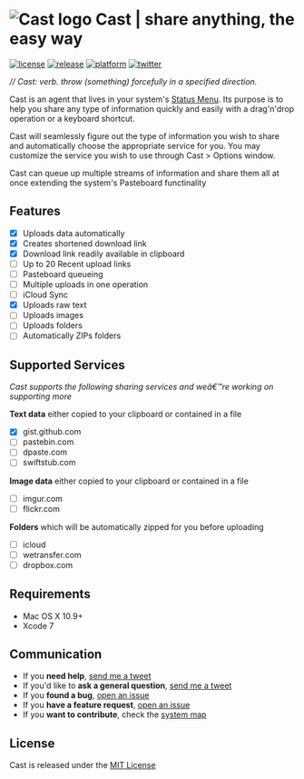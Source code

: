 
# ![Cast logo](https://raw.githubusercontent.com/lfaoro/Cast/master/Cast/Assets.xcassets/AppIcon.appiconset/64x64.png) Cast | share anything, the easy way

[![license](https://img.shields.io/badge/license-MIT-blue.svg)](https://github.com/lfaoro/Cast/blob/master/LICENSE.md)
[![release](https://img.shields.io/badge/release-BETA-red.svg)](https://github.com/lfaoro/Cast/releases)
[![platform](https://img.shields.io/badge/platform-Mac%20OS%20X%2010.9%2B-lightgrey.svg)](https://www.apple.com/osx/)
[![twitter](https://img.shields.io/badge/twitter-%40leonarth-blue.svg)](https://twitter.com/leonarth)

*// Cast: verb. throw (something) forcefully in a specified direction.*

Cast is an agent that lives in your system's
[Status Menu](https://support.apple.com/en-mt/HT201956).
Its purpose is to help you share any type of information quickly and easily with a drag'n'drop
operation or a keyboard shortcut.

Cast will seamlessly figure out the type of information you wish to share and
automatically choose the appropriate service for you. You may customize the
service you wish to use through Cast > Options window.

Cast can queue up multiple streams of information and share them all at once 
extending the system's Pasteboard functinality 

## Features
- [x] Uploads data automatically
- [x] Creates shortened download link
- [x] Download link readily available in clipboard
- [ ] Up to 20 Recent upload links
- [ ] Pasteboard queueing
- [ ] Multiple uploads in one operation
- [ ] iCloud Sync
- [x] Uploads raw text
- [ ] Uploads images
- [ ] Uploads folders
- [ ] Automatically ZIPs folders

## Supported Services 
*Cast supports the following sharing services and weâ€™re working on
supporting more*

**Text data** either copied to your clipboard or contained in a file
- [x] gist.github.com
- [ ] pastebin.com
- [ ] dpaste.com
- [ ] swiftstub.com

**Image data** either copied to your clipboard or contained in a file  
- [ ] imgur.com
- [ ] flickr.com

**Folders** which will be automatically zipped for you before uploading 
- [ ] icloud
- [ ] wetransfer.com
- [ ] dropbox.com

## Requirements
- Mac OS X 10.9+
- Xcode 7

## Communication
- If you **need help**, [send me a tweet](<https://twitter.com/leonarth>)
- If you'd like to **ask a general question**, [send me a tweet](<https://twitter.com/leonarth>)
- If you **found a bug**, [open an issue](<https://github.com/lfaoro/Cast/issues>)
- If you **have a feature request**, [open an issue](<https://github.com/lfaoro/Cast/issues>)
- If you **want to contribute**, check the [system map](https://github.com/lfaoro/Cast/blob/master/SystemMap.md)

## License
Cast is released under the 
[MIT License](<LICENSE.md>)